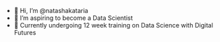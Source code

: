 - 👋 Hi, I’m @natashakataria
- 👀 I’m aspiring to become a Data Scientist
- 🌱 Currently undergoing 12 week training on Data Science with Digital Futures


<!---
natashakataria/natashakataria is a ✨ special ✨ repository because its `README.md` (this file) appears on your GitHub profile.
You can click the Preview link to take a look at your changes.
--->
